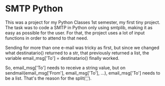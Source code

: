 # SMTP Python
This was a project for my Python Classes 1st semester, my first tiny project.
The task was to code a SMTP in Python only using smtplib, making it as easy as possible for the user.
For that, the project uses a lot of input functions in order to attend to that need.

Sending for more than one e-mail was tricky as first, but since we changed what destinatario() returned to a str, that previously returned a list, the variable email_msg['To'] = destinatario() finally worked.

So, email_msg['To'] needs to receive a string value, but on sendmail(email_msg['From'], email_msg['To'], ...), email_msg['To'] needs to be a list. That's the reason for the split(',').

